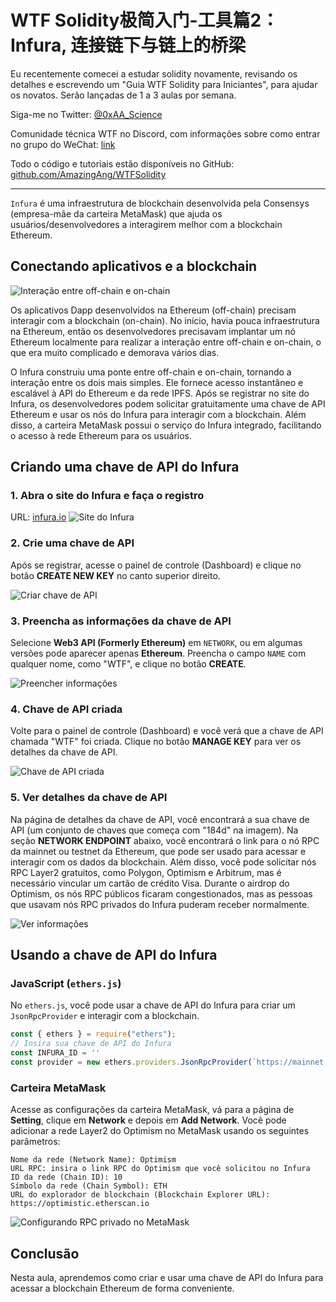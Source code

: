 # WTF Solidity极简入门-工具篇2：Infura, 连接链下与链上的桥梁

Eu recentemente comecei a estudar solidity novamente, revisando os detalhes e escrevendo um "Guia WTF Solidity para Iniciantes", para ajudar os novatos. Serão lançadas de 1 a 3 aulas por semana.

Siga-me no Twitter: [@0xAA_Science](https://twitter.com/0xAA_Science)

Comunidade técnica WTF no Discord, com informações sobre como entrar no grupo do WeChat: [link](https://discord.gg/5akcruXrsk)

Todo o código e tutoriais estão disponíveis no GitHub: [github.com/AmazingAng/WTFSolidity](https://github.com/AmazingAng/WTFSolidity)

-----
`Infura` é uma infraestrutura de blockchain desenvolvida pela Consensys (empresa-mãe da carteira MetaMask) que ajuda os usuários/desenvolvedores a interagirem melhor com a blockchain Ethereum.

## Conectando aplicativos e a blockchain

![Interação entre off-chain e on-chain](./img/infura1.png)

Os aplicativos Dapp desenvolvidos na Ethereum (off-chain) precisam interagir com a blockchain (on-chain). No início, havia pouca infraestrutura na Ethereum, então os desenvolvedores precisavam implantar um nó Ethereum localmente para realizar a interação entre off-chain e on-chain, o que era muito complicado e demorava vários dias.

O Infura construiu uma ponte entre off-chain e on-chain, tornando a interação entre os dois mais simples. Ele fornece acesso instantâneo e escalável à API do Ethereum e da rede IPFS. Após se registrar no site do Infura, os desenvolvedores podem solicitar gratuitamente uma chave de API Ethereum e usar os nós do Infura para interagir com a blockchain. Além disso, a carteira MetaMask possui o serviço do Infura integrado, facilitando o acesso à rede Ethereum para os usuários.

## Criando uma chave de API do Infura

### 1. Abra o site do Infura e faça o registro

URL: [infura.io](https://infura.io)
![Site do Infura](./img/infura2.png)

### 2. Crie uma chave de API
Após se registrar, acesse o painel de controle (Dashboard) e clique no botão **CREATE NEW KEY** no canto superior direito.

![Criar chave de API](./img/infura3.png)

### 3. Preencha as informações da chave de API

Selecione **Web3 API (Formerly Ethereum)** em `NETWORK`, ou em algumas versões pode aparecer apenas **Ethereum**. Preencha o campo `NAME` com qualquer nome, como "WTF", e clique no botão **CREATE**.

![Preencher informações](./img/infura4.png)

### 4. Chave de API criada

Volte para o painel de controle (Dashboard) e você verá que a chave de API chamada "WTF" foi criada. Clique no botão **MANAGE KEY** para ver os detalhes da chave de API.

![Chave de API criada](./img/infura5.png)

### 5. Ver detalhes da chave de API

Na página de detalhes da chave de API, você encontrará a sua chave de API (um conjunto de chaves que começa com "184d" na imagem). Na seção **NETWORK ENDPOINT** abaixo, você encontrará o link para o nó RPC da mainnet ou testnet da Ethereum, que pode ser usado para acessar e interagir com os dados da blockchain. Além disso, você pode solicitar nós RPC Layer2 gratuitos, como Polygon, Optimism e Arbitrum, mas é necessário vincular um cartão de crédito Visa. Durante o airdrop do Optimism, os nós RPC públicos ficaram congestionados, mas as pessoas que usavam nós RPC privados do Infura puderam receber normalmente.

![Ver informações](./img/infura6.png)

## Usando a chave de API do Infura
### JavaScript (`ethers.js`)
No `ethers.js`, você pode usar a chave de API do Infura para criar um `JsonRpcProvider` e interagir com a blockchain.

```javascript
const { ethers } = require("ethers");
// Insira sua chave de API do Infura
const INFURA_ID = '' 
const provider = new ethers.providers.JsonRpcProvider(`https://mainnet.infura.io/v3/${INFURA_ID}`)
```

### Carteira MetaMask

Acesse as configurações da carteira MetaMask, vá para a página de **Setting**, clique em **Network** e depois em **Add Network**. Você pode adicionar a rede Layer2 do Optimism no MetaMask usando os seguintes parâmetros:

```
Nome da rede (Network Name): Optimism
URL RPC: insira o link RPC do Optimism que você solicitou no Infura
ID da rede (Chain ID): 10
Símbolo da rede (Chain Symbol): ETH
URL do explorador de blockchain (Blockchain Explorer URL): https://optimistic.etherscan.io
```

![Configurando RPC privado no MetaMask](./img/infura7.png)

## Conclusão

Nesta aula, aprendemos como criar e usar uma chave de API do Infura para acessar a blockchain Ethereum de forma conveniente.

